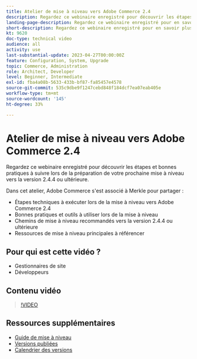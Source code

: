 ```yaml
---
title: Atelier de mise à niveau vers Adobe Commerce 2.4
description: Regardez ce webinaire enregistré pour découvrir les étapes de mise à niveau d’Adobe Commerce et les bonnes pratiques relatives à la version 2.4.4 ou ultérieure.
landing-page-description: Regardez ce webinaire enregistré pour en savoir plus sur les étapes de mise à niveau d’Adobe Commerce 2.4 et les bonnes pratiques.
short-description: Regardez ce webinaire enregistré pour en savoir plus sur les étapes de mise à niveau d’Adobe Commerce 2.4 et les bonnes pratiques.
kt: 9620
doc-type: technical video
audience: all
activity: use
last-substantial-update: 2023-04-27T00:00:00Z
feature: Configuration, System, Upgrade
topic: Commerce, Administration
role: Architect, Developer
level: Beginner, Intermediate
exl-id: fba4a08b-5633-433b-bf87-fa85457e4578
source-git-commit: 535c9dbe9f1247cebd848f184dcf7ea07eab405e
workflow-type: tm+mt
source-wordcount: '145'
ht-degree: 33%

---
```


# Atelier de mise à niveau vers Adobe Commerce 2.4

Regardez ce webinaire enregistré pour découvrir les étapes et bonnes pratiques à suivre lors de la préparation de votre prochaine mise à niveau vers la version 2.4.4 ou ultérieure.

Dans cet atelier, Adobe Commerce s&#39;est associé à Merkle pour partager :

- Étapes techniques à exécuter lors de la mise à niveau vers Adobe Commerce 2.4
- Bonnes pratiques et outils à utiliser lors de la mise à niveau
- Chemins de mise à niveau recommandés vers la version 2.4.4 ou ultérieure
- Ressources de mise à niveau principales à référencer

## Pour qui est cette vidéo ?

- Gestionnaires de site
- Développeurs

## Contenu vidéo

>[!VIDEO](https://video.tv.adobe.com/v/3432521?quality=12&learn=on&captions=fre_fr)

## Ressources supplémentaires

- [Guide de mise à niveau](https://experienceleague.adobe.com/docs/commerce-operations/upgrade-guide/overview.html?lang=fr)
- [Versions publiées](https://experienceleague.adobe.com/docs/commerce-operations/release/versions.html?lang=fr)
- [Calendrier des versions](https://experienceleague.adobe.com/docs/commerce-operations/release/planning/schedule.html?lang=fr)
